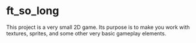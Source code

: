 # ft_so_long
This project is a very small 2D game. Its purpose is to make you work with textures, sprites, and some other very basic gameplay elements.
